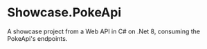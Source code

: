 # Showcase.PokeApi
A showcase project from a Web API in C# on .Net 8, consuming the PokeApi's endpoints.
